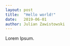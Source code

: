 ```yaml
---
layout: post
title:  "Hello world!"
date:   2019-06-01
author: Julian Zawistowski
---
```


Lorem Ipsum.

